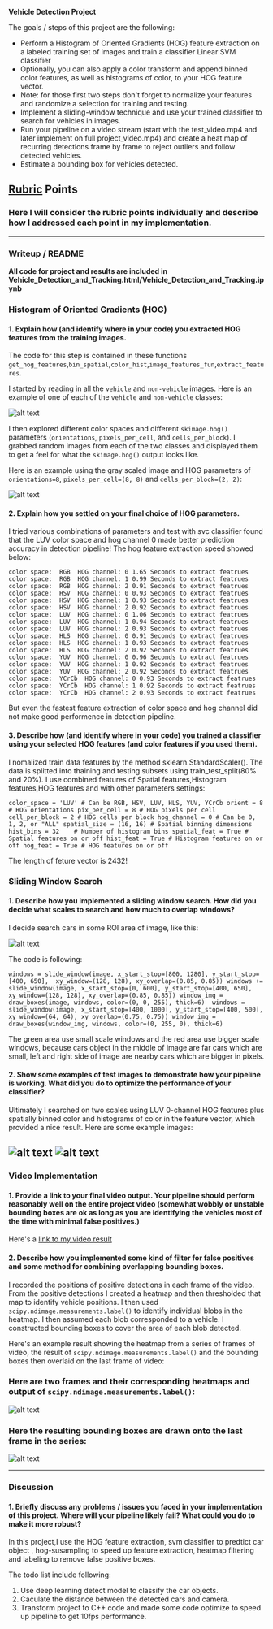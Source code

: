 **Vehicle Detection Project**

The goals / steps of this project are the following:

* Perform a Histogram of Oriented Gradients (HOG) feature extraction on a labeled training set of images and train a classifier Linear SVM classifier
* Optionally, you can also apply a color transform and append binned color features, as well as histograms of color, to your HOG feature vector. 
* Note: for those first two steps don't forget to normalize your features and randomize a selection for training and testing.
* Implement a sliding-window technique and use your trained classifier to search for vehicles in images.
* Run your pipeline on a video stream (start with the test_video.mp4 and later implement on full project_video.mp4) and create a heat map of recurring detections frame by frame to reject outliers and follow detected vehicles.
* Estimate a bounding box for vehicles detected.

[//]: # (Image References)
[image1]: ./output_images/data_example.png
[image2]: ./output_images/falsepositvie1.png
[image3]: ./output_images/falsepositvie2.png
[image4]: ./output_images/hog_example.png
[image5]: ./output_images/hog_subsample1.png
[image6]: ./output_images/hog_subsample2.png
[image7]: ./output_images/hog_subsample3.png
[image8]: ./output_images/hog_subsample4.png
[image9]: ./output_images/hog_subsample5.png
[image10]: ./output_images/hog_subsample6.png
[image11]: ./output_images/scan_roi.png
[image12]: ./output_images/sliding_detect_example1.png
[image13]: ./output_images/sliding_detect_example2.png
[image14]: ./output_images/sliding_detect_example2.png
[image15]: ./output_images/sliding_detect_example2.png

[video1]: ./processed_project_video.mp4

## [Rubric](https://review.udacity.com/#!/rubrics/513/view) Points
### Here I will consider the rubric points individually and describe how I addressed each point in my implementation.  

---
### Writeup / README

**All code for project and results are included in Vehicle_Detection_and_Tracking.html/Vehicle_Detection_and_Tracking.ipynb**

### Histogram of Oriented Gradients (HOG)

#### 1. Explain how (and identify where in your code) you extracted HOG features from the training images.

The code for this step is contained in these functions `get_hog_features`,`bin_spatial`,`color_hist`,`image_features_fun`,`extract_features`.  

I started by reading in all the `vehicle` and `non-vehicle` images.  Here is an example of one of each of the `vehicle` and `non-vehicle` classes:

![alt text][image1]

I then explored different color spaces and different `skimage.hog()` parameters (`orientations`, `pixels_per_cell`, and `cells_per_block`).  I grabbed random images from each of the two classes and displayed them to get a feel for what the `skimage.hog()` output looks like.

Here is an example using the gray scaled image and HOG parameters of `orientations=8`, `pixels_per_cell=(8, 8)` and `cells_per_block=(2, 2)`:


![alt text][image4]

#### 2. Explain how you settled on your final choice of HOG parameters.

I tried various combinations of parameters and test with svc classifier found that the LUV color space and hog channel 0 made better prediction accuracy in detection pipeline! The hog feature extraction speed showed below:

`color space:  RGB  HOG channel: 0
1.65 Seconds to extract featrues
color space:  RGB  HOG channel: 1
0.99 Seconds to extract featrues
color space:  RGB  HOG channel: 2
0.91 Seconds to extract featrues
color space:  HSV  HOG channel: 0
0.93 Seconds to extract featrues
color space:  HSV  HOG channel: 1
0.93 Seconds to extract featrues
color space:  HSV  HOG channel: 2
0.92 Seconds to extract featrues
color space:  LUV  HOG channel: 0
1.06 Seconds to extract featrues
color space:  LUV  HOG channel: 1
0.94 Seconds to extract featrues
color space:  LUV  HOG channel: 2
0.93 Seconds to extract featrues
color space:  HLS  HOG channel: 0
0.91 Seconds to extract featrues
color space:  HLS  HOG channel: 1
0.93 Seconds to extract featrues
color space:  HLS  HOG channel: 2
0.92 Seconds to extract featrues
color space:  YUV  HOG channel: 0
0.96 Seconds to extract featrues
color space:  YUV  HOG channel: 1
0.92 Seconds to extract featrues
color space:  YUV  HOG channel: 2
0.92 Seconds to extract featrues
color space:  YCrCb  HOG channel: 0
0.93 Seconds to extract featrues
color space:  YCrCb  HOG channel: 1
0.92 Seconds to extract featrues
color space:  YCrCb  HOG channel: 2
0.93 Seconds to extract featrues`

But even the fastest feature extraction of color space and hog channel did not make good performence in detection pipeline.

#### 3. Describe how (and identify where in your code) you trained a classifier using your selected HOG features (and color features if you used them).

I nomalized train data features by the method sklearn.StandardScaler(). The data is splitted into thaining and testing subsets using train_test_split(80% and 20%). I use combined features of Spatial features,Histogram features,HOG features and with other parameters settings:

`color_space = 'LUV' # Can be RGB, HSV, LUV, HLS, YUV, YCrCb
orient = 8  # HOG orientations
pix_per_cell = 8 # HOG pixels per cell
cell_per_block = 2 # HOG cells per block
hog_channel = 0 # Can be 0, 1, 2, or "ALL"
spatial_size = (16, 16) # Spatial binning dimensions
hist_bins = 32    # Number of histogram bins
spatial_feat = True # Spatial features on or off
hist_feat = True # Histogram features on or off
hog_feat = True # HOG features on or off`

The length of feture vector is 2432!

### Sliding Window Search

#### 1. Describe how you implemented a sliding window search.  How did you decide what scales to search and how much to overlap windows?

I decide search cars in some ROI area of image, like this:

![alt text][image11]

The code is following:

`windows = slide_window(image, x_start_stop=[800, 1280], y_start_stop=[400, 650], 
                    xy_window=(128, 128), xy_overlap=(0.85, 0.85))
windows += slide_window(image, x_start_stop=[0, 600], y_start_stop=[400, 650], 
                    xy_window=(128, 128), xy_overlap=(0.85, 0.85))
window_img = draw_boxes(image, windows, color=(0, 0, 255), thick=6) 
windows = slide_window(image, x_start_stop=[400, 1000], y_start_stop=[400, 500], 
                    xy_window=(64, 64), xy_overlap=(0.75, 0.75))
window_img = draw_boxes(window_img, windows, color=(0, 255, 0), thick=6) `

The green area use small scale windows and the red area use bigger scale windows, because cars object in the middle of image are far cars which are small, left and right side of image are nearby cars which are bigger in pixels.

#### 2. Show some examples of test images to demonstrate how your pipeline is working.  What did you do to optimize the performance of your classifier?

Ultimately I searched on two scales using LUV 0-channel HOG features plus spatially binned color and histograms of color in the feature vector, which provided a nice result.  Here are some example images:

![alt text][image5] ![alt text][image6]
---

### Video Implementation

#### 1. Provide a link to your final video output.  Your pipeline should perform reasonably well on the entire project video (somewhat wobbly or unstable bounding boxes are ok as long as you are identifying the vehicles most of the time with minimal false positives.)
Here's a [link to my video result](./processed_project_video.mp4)


#### 2. Describe how you implemented some kind of filter for false positives and some method for combining overlapping bounding boxes.

I recorded the positions of positive detections in each frame of the video.  From the positive detections I created a heatmap and then thresholded that map to identify vehicle positions.  I then used `scipy.ndimage.measurements.label()` to identify individual blobs in the heatmap.  I then assumed each blob corresponded to a vehicle.  I constructed bounding boxes to cover the area of each blob detected.  

Here's an example result showing the heatmap from a series of frames of video, the result of `scipy.ndimage.measurements.label()` and the bounding boxes then overlaid on the last frame of video:

### Here are two frames and their corresponding heatmaps and output of `scipy.ndimage.measurements.label()`:

![alt text][image2]

### Here the resulting bounding boxes are drawn onto the last frame in the series:
![alt text][image5]

---

### Discussion

#### 1. Briefly discuss any problems / issues you faced in your implementation of this project.  Where will your pipeline likely fail?  What could you do to make it more robust?

In this project,I use the HOG feature extraction, svm classifier to predtict car object , hog-susampling to speed up feature extraction, heatmap filtering and labeling to remove false positive boxes. 

The todo list include following:
1. Use deep learning detect model to classify the car objects.
2. Caculate the distance between the detected cars and camera.
3. Transform project to C++ code and made some code  optimize to speed up pipeline to get 10fps performance.

